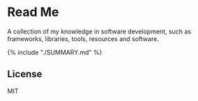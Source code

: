 # Read Me

A collection of my knowledge in software development, such as frameworks, libraries, tools, resources and software.

{% include "./SUMMARY.md" %}

## License

MIT

